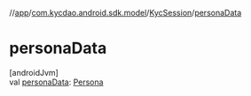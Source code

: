 //[app](../../../index.md)/[com.kycdao.android.sdk.model](../index.md)/[KycSession](index.md)/[personaData](persona-data.md)

# personaData

[androidJvm]\
val [personaData](persona-data.md): [Persona](../-persona/index.md)
